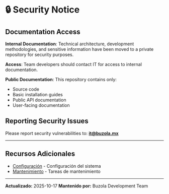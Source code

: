 # 🔒 Security Notice

## Documentation Access

**Internal Documentation**: Technical architecture, development methodologies, and sensitive information have been moved to a private repository for security purposes.

**Access**: Team developers should contact IT for access to internal documentation.

**Public Documentation**: This repository contains only:
- Source code
- Basic installation guides
- Public API documentation
- User-facing documentation

## Reporting Security Issues

Please report security vulnerabilities to: **it@buzola.mx**

---

## Recursos Adicionales

- [Configuración](configuration.md) - Configuración del sistema
- [Mantenimiento](maintenance.md) - Tareas de mantenimiento

---

**Actualizado:** 2025-10-17
**Mantenido por:** Buzola Development Team